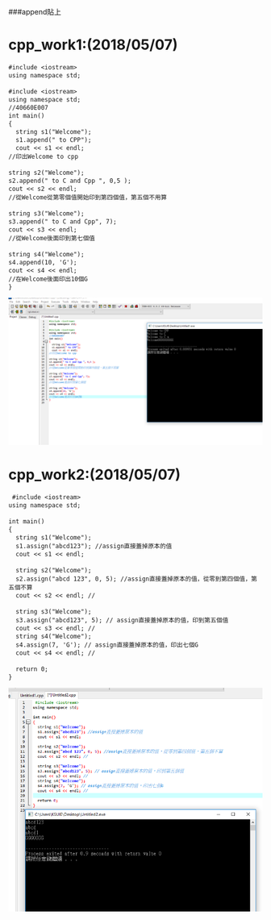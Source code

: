 ###append貼上
###
# cpp_work1:(2018/05/07)
```
#include <iostream>
using namespace std;

#include <iostream>
using namespace std;
//40660E007 
int main()
{
  string s1("Welcome");
  s1.append(" to CPP"); 
  cout << s1 << endl; 
//印出Welcome to cpp 

string s2("Welcome");
s2.append(" to C and Cpp ", 0,5 ); 
cout << s2 << endl;
//從Welcome從第零個值開始印到第四個值，第五個不用算 

string s3("Welcome");
s3.append(" to C and Cpp", 7); 
cout << s3 << endl;
//從Welcome後面印到第七個值 

string s4("Welcome"); 
s4.append(10, 'G'); 
cout << s4 << endl; 
//在Welcome後面印出10個G
} 
```
![image](https://github.com/s3423a335/cpp/blob/master/picture/4.PNG)

# cpp_work2:(2018/05/07)
```
 #include <iostream>
using namespace std;

int main()
{
  string s1("Welcome");
  s1.assign("abcd123"); //assign直接蓋掉原本的值 
  cout << s1 << endl; 
  
  string s2("Welcome");
  s2.assign("abcd 123", 0, 5); //assign直接蓋掉原本的值，從零到第四個值，第五個不算 
  cout << s2 << endl; // 

  string s3("Welcome");
  s3.assign("abcd123", 5); // assign直接蓋掉原本的值，印到第五個值 
  cout << s3 << endl; // 
  string s4("Welcome"); 
  s4.assign(7, 'G'); // assign直接蓋掉原本的值，印出七個G 
  cout << s4 << endl; // 

  return 0;
}

```
![image](https://github.com/s3423a335/cpp/blob/master/picture/5.PNG)
